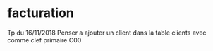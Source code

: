 # facturation
Tp du 16/11/2018
Penser a ajouter un client dans la table clients avec comme clef primaire C00
